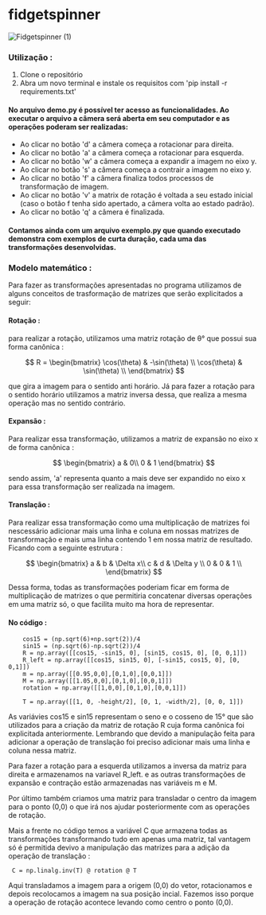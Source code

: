 ﻿# fidgetspinner
![Fidgetspinner (1)](https://user-images.githubusercontent.com/105286051/226206072-7c5bc9c4-0bad-497e-92ae-743de80fc841.gif)



### Utilização :

1. Clone o repositório 
2. Abra um novo terminal e instale os requisitos com 'pip install -r requirements.txt'

#### No arquivo demo.py é possível ter acesso as funcionalidades. Ao executar o arquivo a câmera será aberta em seu computador e as operações poderam ser realizadas:

- Ao clicar no botão 'd' a câmera começa a rotacionar para direita.
- Ao clicar no botão 'a' a câmera começa a rotacionar para esquerda.
- Ao clicar no botão 'w' a câmera começa a expandir a imagem no eixo y.
- Ao clicar no botão 's' a câmera começa a contrair a imagem no eixo y.
- Ao clicar no botão 'f' a câmera finaliza todos processos de transformação de imagem.
- Ao clicar no botão 'v' a matrix de rotação é voltada a seu estado inicial (caso o botão f tenha sido apertado, a câmera volta ao estado padrão).
- Ao clicar no botão 'q' a câmera é finalizada.

#### Contamos ainda com um arquivo exemplo.py que quando executado demonstra com exemplos de curta duração, cada uma das transformações desenvolvidas.

### Modelo matemático :

Para fazer as transformações apresentadas no programa utilizamos de alguns conceitos de trasformação de matrizes que serão explicitados a seguir:


#### Rotação :

para realizar a rotação, utilizamos uma matriz rotação de θ° que possui sua forma canônica :

$$
R = 
\begin{bmatrix}
    \cos(\theta) & -\sin(\theta) \\
    \cos(\theta) & \sin(\theta)  \\
\end{bmatrix}
$$

que gira a imagem para o sentido anti horário. Já para fazer a rotação para o sentido horário utilizamos a matriz inversa dessa, que realiza a mesma operação mas no sentido contrário. 

#### Expansão : 

Para realizar essa transformação, utilizamos a matriz de expansão no eixo x de forma canônica :

$$
\begin{bmatrix}
    a & 0\\
    0 & 1
\end{bmatrix}
$$

sendo assim, 'a' representa quanto a mais deve ser expandido no eixo x para essa transformação ser realizada na imagem.

#### Translação : 

Para realizar essa transformação como uma multiplicação de matrizes foi nescessário adicionar mais uma linha e coluna em nossas matrizes de transformação e mais uma linha contendo 1 em nossa matriz de resultado. Ficando com a seguinte estrutura : 


$$
\begin{bmatrix}
    a & b & \Delta x\\
    c & d & \Delta y \\
    0 & 0 & 1 \\
\end{bmatrix}
$$


Dessa forma, todas as transformações poderiam ficar em forma de multiplicação de matrizes o que permitiria concatenar diversas operações em uma matriz só, o que facilita muito ma hora de representar.



#### No código :


```
    cos15 = (np.sqrt(6)+np.sqrt(2))/4
    sin15 = (np.sqrt(6)-np.sqrt(2))/4
    R = np.array([[cos15, -sin15, 0], [sin15, cos15, 0], [0, 0,1]])
    R_left = np.array([[cos15, sin15, 0], [-sin15, cos15, 0], [0, 0,1]])
    m = np.array([[0.95,0,0],[0,1,0],[0,0,1]])
    M = np.array([[1.05,0,0],[0,1,0],[0,0,1]])
    rotation = np.array([[1,0,0],[0,1,0],[0,0,1]])

    T = np.array([[1, 0, -height/2], [0, 1, -width/2], [0, 0, 1]]) 
```


As variávies cos15 e sin15 representam o seno e o cosseno de 15° que são utilizados para a criação da matriz de rotação R cuja forma canônica foi explicitada anteriormente. Lembrando que devido a manipulação feita para adicionar a operação de translação foi preciso adicionar mais uma linha e coluna nessa matriz. 

Para fazer a rotação para a esquerda utilizamos a inversa da matriz para direita e armazenamos na variavel R_left. e as outras transformações de expansão e contração estão armazenadas nas variáveis m e M. 

Por último também criamos uma matriz para transladar o centro da imagem para o ponto (0,0) o que irá nos ajudar posteriormente com as operações de rotação.


Mais a frente no código temos  a variável C que armazena todas as transformações transformando tudo em apenas uma matriz, tal vantagem só é permitida devivo a manipulação das matrizes para a adição da operação de translação :


``` 
 C = np.linalg.inv(T) @ rotation @ T

```

Aqui transladamos a imagem para a origem (0,0) do vetor, rotacionamos e depois recolocamos a imagem na sua posição incial. Fazemos isso porque a operação de rotação acontece levando como centro o ponto (0,0).
